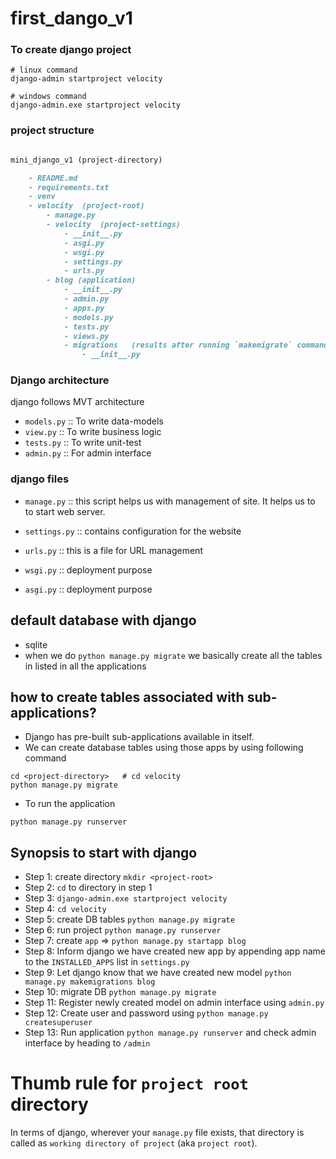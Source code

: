 # first_dango_v1
### To create django project


```shell
# linux command
django-admin startproject velocity

# windows command
django-admin.exe startproject velocity
```

### project structure

```markdown

mini_django_v1 (project-directory)

    - README.md
    - requirements.txt
    - venv
    - velocity  (project-root)
        - manage.py
        - velocity  (project-settings)
            - __init__.py
            - asgi.py
            - wsgi.py
            - settings.py
            - urls.py
        - blog (application)
            - __init__.py
            - admin.py
            - apps.py
            - models.py
            - tests.py
            - views.py
            - migrations   (results after running `makemigrate` command.)
                - __init__.py
```

### Django architecture

django follows MVT architecture

- `models.py` :: To write data-models
- `view.py` :: To write business logic
- `tests.py` :: To write unit-test
- `admin.py` :: For admin interface


### django files 

- `manage.py` :: this script helps us with management of site. It helps us to 
to start web server.

- `settings.py` :: contains configuration for the website
- `urls.py` :: this is a file for URL management
- `wsgi.py` :: deployment purpose
- `asgi.py` :: deployment purpose



## default database with django 

- sqlite
- when we do `python manage.py migrate` we basically create all the tables in listed in all the applications

## how to create tables associated with sub-applications?

- Django has pre-built sub-applications available in itself.
- We can create database tables using those apps by using following command 

```shell
cd <project-directory>   # cd velocity
python manage.py migrate
```
- To run the application

```shell
python manage.py runserver
```

## Synopsis to start with django

- Step 1: create directory `mkdir <project-root>`
- Step 2: `cd` to directory in step 1
- Step 3: `django-admin.exe startproject velocity`
- Step 4: `cd velocity`
- Step 5: create DB tables  `python manage.py migrate`
- Step 6: run project `python manage.py runserver`
- Step 7: create `app` => `python manage.py startapp blog`
- Step 8: Inform django we have created new app by appending app name to the `INSTALLED_APPS` list in `settings.py`
- Step 9: Let django know that we have created new model `python manage.py makemigrations blog`
- Step 10: migrate DB `python manage.py migrate`
- Step 11: Register newly created model on admin interface using `admin.py`
- Step 12: Create user and password using `python manage.py createsuperuser`
- Step 13: Run application `python manage.py runserver` and check admin interface by heading to `/admin`



# Thumb rule for `project root` directory
In terms of django, wherever your `manage.py` file exists, that directory is 
called as `working directory of project` (aka `project root`).
